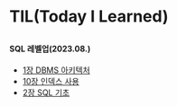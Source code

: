 # TIL(Today I Learned)
## 


#### SQL 레벨업(2023.08.)
+ [1장 DBMS 아키텍처](https://github.com/aixuh23/TIL/blob/main/1%EC%9E%A5%20DBMS%20%EC%95%84%ED%82%A4%ED%85%8D%EC%B2%98) 
+ [10장 인덱스 사용](https://github.com/aixuh23/TIL/blob/main/10%EC%9E%A5%20%EC%9D%B8%EB%8D%B1%EC%8A%A4%20%EC%82%AC%EC%9A%A9)
+ [2장 SQL 기초](https://github.com/aixuh23/TIL/blob/main/2%EC%9E%A5%20SQL%20%EA%B8%B0%EC%B4%88)
